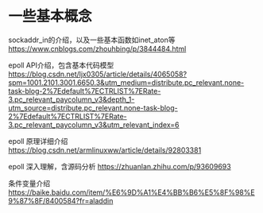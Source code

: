 # 一些基本概念

sockaddr_in的介绍，以及一些基本函数如inet_aton等
https://www.cnblogs.com/zhouhbing/p/3844484.html

epoll API介绍，包含基本代码模型
https://blog.csdn.net/ljx0305/article/details/4065058?spm=1001.2101.3001.6650.3&utm_medium=distribute.pc_relevant.none-task-blog-2%7Edefault%7ECTRLIST%7ERate-3.pc_relevant_paycolumn_v3&depth_1-utm_source=distribute.pc_relevant.none-task-blog-2%7Edefault%7ECTRLIST%7ERate-3.pc_relevant_paycolumn_v3&utm_relevant_index=6

epoll 原理详细介绍
https://blog.csdn.net/armlinuxww/article/details/92803381

epoll 深入理解，含源码分析
https://zhuanlan.zhihu.com/p/93609693

条件变量介绍
https://baike.baidu.com/item/%E6%9D%A1%E4%BB%B6%E5%8F%98%E9%87%8F/8400584?fr=aladdin

